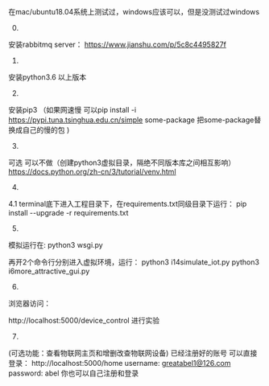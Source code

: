 在mac/ubuntu18.04系统上测试过，windows应该可以，但是没测试过windows

0.
安装rabbitmq server：
https://www.jianshu.com/p/5c8c4495827f

1.
安装python3.6 以上版本

2. 
安装pip3 
（如果网速慢 可以pip install -i https://pypi.tuna.tsinghua.edu.cn/simple some-package  把some-package替换成自己的慢的包 )

3.
可选  可以不做（创建python3虚拟目录，隔绝不同版本库之间相互影响）
https://docs.python.org/zh-cn/3/tutorial/venv.html

4.
4.1
terminal底下进入工程目录下，在requirements.txt同级目录下运行：
pip install --upgrade -r requirements.txt

5.
模拟运行在:
python3 wsgi.py

再开2个命令行分别进入虚拟环境，运行：
python3 i14simulate_iot.py
python3 i6more_attractive_gui.py

6.
浏览器访问：

http://localhost:5000/device_control
进行实验


7.
(可选功能：查看物联网主页和增删改查物联网设备)
已经注册好的账号 可以直接登录：
http://localhost:5000/home
username: greatabel1@126.com 
password: abel
你也可以自己注册和登录

